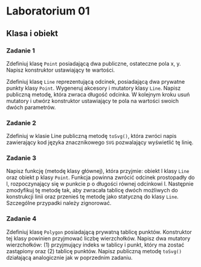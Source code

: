 # Laboratorium 01

## Klasa i obiekt

### Zadanie 1

Zdefiniuj klasę ```Point``` posiadającą dwa publiczne, ostateczne pola x, y. Napisz konstruktor ustawiający te wartości.

Zdefiniuj klasę ```Line``` reprezentującą odcinek, posiadającą dwa prywatne punkty klasy ```Point```. Wygeneruj akcesory i mutatory klasy ```Line```. Napisz publiczną metodę, która zwraca długość odcinka. W kolejnym kroku usuń mutatory i utwórz konstruktor ustawiający te pola na wartości swoich dwóch parametrów.

### Zadanie 2

Zdefiniuj w klasie Line publiczną metodę ```toSvg()```, która zwróci napis zawierający kod języka znacznikowego ```SVG``` pozwalający wyświetlić tę linię.

### Zadanie 3

Napisz funkcję (metodę klasy głównej), która przyjmie: obiekt l klasy ```Line``` oraz obiekt p klasy ```Point```. Funkcja powinna zwrócić odcinek prostopadły do l, rozpoczynający się w punkcie p o długości równej odcinkowi l. Następnie zmodyfikuj tę metodę tak, aby zwracała tablicę dwóch możliwych do konstrukcji linii oraz przenieś tę metodę jako statyczną do klasy ```Line```. Szczególne przypadki należy zignorować.

### Zadanie 4

Zdefiniuj klasę ```Polygon``` posiadającą prywatną tablicę punktów. Konstruktor tej klasy powinien przyjmować liczbę wierzchołków. Napisz dwa mutatory wierzchołków: (1) przyjmujący indeks w tablicy i punkt, który ma zostać zastąpiony oraz (2) tablicę punktów. Napisz publiczną metodę ```toSvg()``` działającą analogicznie jak w poprzednim zadaniu.
